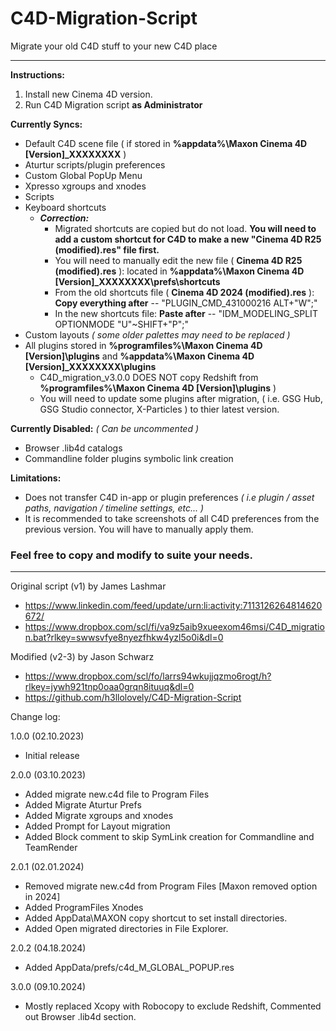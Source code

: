 # C4D-Migration-Script
Migrate your old C4D stuff to your new C4D place

---

**Instructions:**
1. Install new Cinema 4D version.
2. Run C4D Migration script __as Administrator__

**Currently Syncs:**
- Default C4D scene file ( if stored in **%appdata%\Maxon Cinema 4D [Version]_XXXXXXXX** )
- Aturtur scripts/plugin preferences
- Custom Global PopUp Menu
- Xpresso xgroups and xnodes
- Scripts
- Keyboard shortcuts
  - ***Correction:***
    - Migrated shortcuts are copied but do not load. **You will need to add a custom shortcut for C4D to make a new "Cinema 4D R25 (modified).res" file first.**
    - You will need to manually edit the new file ( **Cinema 4D R25 (modified).res** ): located in **%appdata%\Maxon Cinema 4D [Version]_XXXXXXXX\prefs\shortcuts**
    - From the old shortcuts file ( **Cinema 4D 2024 (modified).res** ): **Copy everything after** -- "PLUGIN_CMD_431000216	ALT+"W";"
    - In the new shortcuts file: **Paste after** -- "IDM_MODELING_SPLIT	OPTIONMODE	"U"~SHIFT+"P";"
- Custom layouts *( some older palettes may need to be replaced )*
- All plugins stored in **%programfiles%\Maxon Cinema 4D [Version]\plugins** and **%appdata%\Maxon Cinema 4D [Version]_XXXXXXXX\plugins**
    - C4D_migration_v3.0.0 DOES NOT copy Redshift from **%programfiles%\Maxon Cinema 4D [Version]\plugins** )
    - You will need to update some plugins after migration, ( i.e. GSG Hub, GSG Studio connector, X-Particles ) to thier latest version.

**Currently Disabled:** *( Can be uncommented )*
- Browser .lib4d catalogs
- Commandline folder plugins symbolic link creation

**Limitations:**
- Does not transfer C4D in-app or plugin preferences *( i.e plugin / asset paths, navigation / timeline settings, etc... )*
- It is recommended to take screenshots of all C4D preferences from the previous version. You will have to manually apply them.

### Feel free to copy and modify to suite your needs.

---

Original script (v1) by James Lashmar
- https://www.linkedin.com/feed/update/urn:li:activity:7113126264814620672/
- https://www.dropbox.com/scl/fi/va9z5aib9xueexom46msi/C4D_migration.bat?rlkey=swwsvfye8nyezfhkw4yzl5o0i&dl=0
 
Modified (v2-3) by Jason Schwarz
- https://www.dropbox.com/scl/fo/larrs94wkujjqzmo6rogt/h?rlkey=jywh921tnp0oaa0grqn8ituuq&dl=0
- https://github.com/h3llolovely/C4D-Migration-Script

Change log:

1.0.0 (02.10.2023) 
- Initial release

2.0.0 (03.10.2023) 
- Added migrate new.c4d file to Program Files
- Added Migrate Aturtur Prefs
- Added Migrate xgroups and xnodes
- Added Prompt for Layout migration
- Added Block comment to skip SymLink creation for Commandline and TeamRender

2.0.1 (02.01.2024) 
- Removed migrate new.c4d from Program Files [Maxon removed option in 2024]
- Added ProgramFiles Xnodes
- Added AppData\MAXON copy shortcut to set install directories.
- Added Open migrated directories in File Explorer.

2.0.2 (04.18.2024)
- Added AppData/prefs/c4d_M_GLOBAL_POPUP.res

3.0.0 (09.10.2024)
- Mostly replaced Xcopy with Robocopy to exclude Redshift, Commented out Browser .lib4d section.
